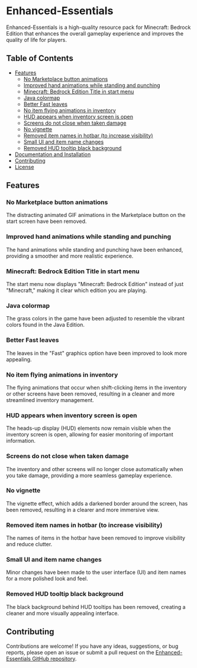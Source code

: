# Enhanced-Essentials

Enhanced-Essentials is a high-quality resource pack for Minecraft: Bedrock Edition that enhances the overall gameplay experience and improves the quality of life for players.

## Table of Contents
- [Features](#features)
  - [No Marketplace button animations](#no-marketplace-button-animations)
  - [Improved hand animations while standing and punching](#improved-hand-animations-while-standing-and-punching)
  - [Minecraft: Bedrock Edition Title in start menu](#minecraft-bedrock-edition-title-in-start-menu)
  - [Java colormap](#java-colormap)
  - [Better Fast leaves](#better-fast-leaves)
  - [No item flying animations in inventory](#no-item-flying-animations-in-inventory)
  - [HUD appears when inventory screen is open](#hud-appears-when-inventory-screen-is-open)
  - [Screens do not close when taken damage](#screens-do-not-close-when-taken-damage)
  - [No vignette](#no-vignette)
  - [Removed item names in hotbar (to increase visibility)](#removed-item-names-in-hotbar-to-increase-visibility)
  - [Small UI and item name changes](#small-ui-and-item-name-changes)
  - [Removed HUD tooltip black background](#removed-hud-tooltip-black-background)
- [Documentation and Installation](#documentation-and-installation)
- [Contributing](#contributing)
- [License](#license)

## Features

### No Marketplace button animations

The distracting animated GIF animations in the Marketplace button on the start screen have been removed.

### Improved hand animations while standing and punching

The hand animations while standing and punching have been enhanced, providing a smoother and more realistic experience.

### Minecraft: Bedrock Edition Title in start menu

The start menu now displays "Minecraft: Bedrock Edition" instead of just "Minecraft," making it clear which edition you are playing.

### Java colormap

The grass colors in the game have been adjusted to resemble the vibrant colors found in the Java Edition.

### Better Fast leaves

The leaves in the "Fast" graphics option have been improved to look more appealing.

### No item flying animations in inventory

The flying animations that occur when shift-clicking items in the inventory or other screens have been removed, resulting in a cleaner and more streamlined inventory management.

### HUD appears when inventory screen is open

The heads-up display (HUD) elements now remain visible when the inventory screen is open, allowing for easier monitoring of important information.

### Screens do not close when taken damage

The inventory and other screens will no longer close automatically when you take damage, providing a more seamless gameplay experience.

### No vignette

The vignette effect, which adds a darkened border around the screen, has been removed, resulting in a clearer and more immersive view.

### Removed item names in hotbar (to increase visibility)

The names of items in the hotbar have been removed to improve visibility and reduce clutter.

### Small UI and item name changes

Minor changes have been made to the user interface (UI) and item names for a more polished look and feel.

### Removed HUD tooltip black background

The black background behind HUD tooltips has been removed, creating a cleaner and more visually appealing interface.


## Contributing

Contributions are welcome! If you have any ideas, suggestions, or bug reports, please open an issue or submit a pull request on the [Enhanced-Essentials GitHub repository](https://github.com/theparash/Enhanced-Essentials).


